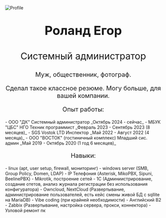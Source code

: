 <img src="profile.jpg" alt="Profile" class="center">
<center> <b> <p style="font-size: 40px;"> Роланд Егор </p> </b> </center>
<center> <p style="font-size: 30px;"> Системный администратор </p> </center>
<center> <p style="font-size: 20px;"> Муж, общественник, фотограф. </p> </center>
<center> <p style="font-size: 20px;"> Сделал такое классное резюме. Могу больше, для вашей компании. </p> </center>

<center> <p style="font-size: 20px;"> Опыт работы: </p> </center>
- ООО "ДК" Системный администратор _Октябрь 2024 - сейчас_
- МБУК "ЦБС" НГО Техник программист _Февраль 2023 - Сентябрь 2023 (8 месяцев)_
- SGS Vostok LTD Инспектор _Май 2022 - Август 2022 (4 месяца)_
- ООО "ВОСТОК" (гостиничный комплекс) Младший сис. админ _Май 2019 - Октябрь 2020 (1 год 6 месяцев)_
<center> <p style="font-size: 20px;"> Навыки: </p> </center>
- linux (apt, user setup, firewall, мониторинг)
- windows server (SMB, Group Policy, Domen, LDAP)
- IP Телефония (Asterisk, MikoPBX, Sipuni, BeelinePBX)
- Mikrotik, построение сетей
- 1С (Админиистрирование, создание отетов, анализ журнала регистрации без использования конфигуратора)
- Owncloud, NextCloud (Развертывание, администрирование пользователей, есть кейс смены живой БД с sqllite на MariaDB)
- Vibe coding (при крайней необходимости)
- Английский В2
- Zabbix (Развертывание, настройка сервера, прокси, коннектора)
- Узловой ремонт пк
